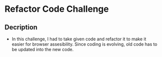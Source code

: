 # Refactor Code Challenge

## Decription

* In this challenge, I had to take given code and refactor it to make it easier for browser assesibility. Since coding is evolving, old code has to be updated into the new code.